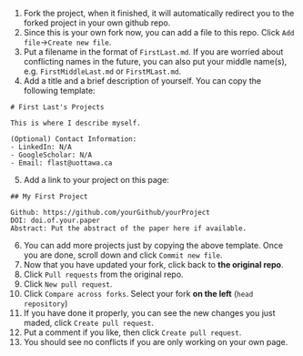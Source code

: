1. Fork the project, when it finished, it will automatically redirect you to the forked project in your own github repo.
2. Since this is your own fork now, you can add a file to this repo. Click `Add file`->`Create new file`.
3. Put a filename in the format of `FirstLast.md`. If you are worried about conflicting names in the future, you can also put your middle name(s), e.g. `FirstMiddleLast.md` or `FirstMLast.md`.
4. Add a title and a brief description of yourself. You can copy the following template:
```
# First Last's Projects

This is where I describe myself.

(Optional) Contact Information:
- LinkedIn: N/A
- GoogleScholar: N/A
- Email: flast@uottawa.ca
```
5. Add a link to your project on this page:
```
## My First Project

Github: https://github.com/yourGithub/yourProject
DOI: doi.of.your.paper
Abstract: Put the abstract of the paper here if available.
```
6. You can add more projects just by copying the above template. Once you are done, scroll down and click `Commit new file`.
7. Now that you have updated your fork, click back to **the original repo**.
8. Click `Pull requests` from the original repo.
9. Click `New pull request`.
10. Click `Compare across forks`. Select your fork **on the left** (`head repository`)
11. If you have done it properly, you can see the new changes you just maded, click `Create pull request`.
12. Put a comment if you like, then click `Create pull request`.
13. You should see no conflicts if you are only working on your own page.